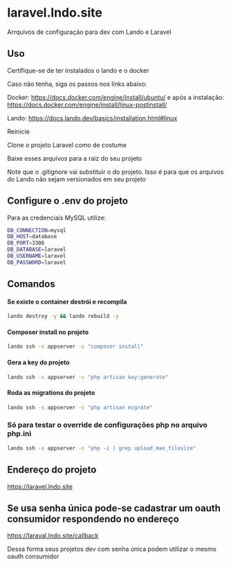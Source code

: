 # laravel.lndo.site

Arrquivos de configuração para dev com Lando e Laravel

## Uso

Certifique-se de ter instalados o lando e o docker

Caso não tenha, siga os passos nos links abaixo:

Docker: https://docs.docker.com/engine/install/ubuntu/ e após a instalação: https://docs.docker.com/engine/install/linux-postinstall/

Lando: https://docs.lando.dev/basics/installation.html#linux

Reinicie

Clone o projeto Laravel como de costume

Baixe esses arquivos para a raiz do seu projeto

Note que o .gitignore vai substituir o do projeto. Isso é para que os arquivos do Lando não sejam versionados em seu projeto

## Configure o .env do projeto

Para as credenciais MySQL utilize:

```bash
DB_CONNECTION=mysql
DB_HOST=database
DB_PORT=3306
DB_DATABASE=laravel
DB_USERNAME=laravel
DB_PASSWORD=laravel
```

## Comandos

#### Se existe o container destrói e recompila
```bash
lando destroy -y && lando rebuild -y
```

#### Composer install no projeto
```bash
lando ssh -s appserver -c "composer install"
```

#### Gera a key do projeto
```bash
lando ssh -s appserver -c "php artisan key:generate"
```

#### Roda as migrations do projeto
```bash
lando ssh -s appserver -c "php artisan migrate"
```

### Só para testar o override de configurações php no arquivo php.ini
```bash
lando ssh -s appserver -c "php -i | grep upload_max_filesize"
```
## Endereço do projeto
https://laravel.lndo.site

## Se usa senha única pode-se cadastrar um oauth consumidor respondendo no endereço 
https://laraval.lndo.site/callback 

Dessa forma seus projetos dev com senha única podem utilizar o mesmo oauth consumidor

